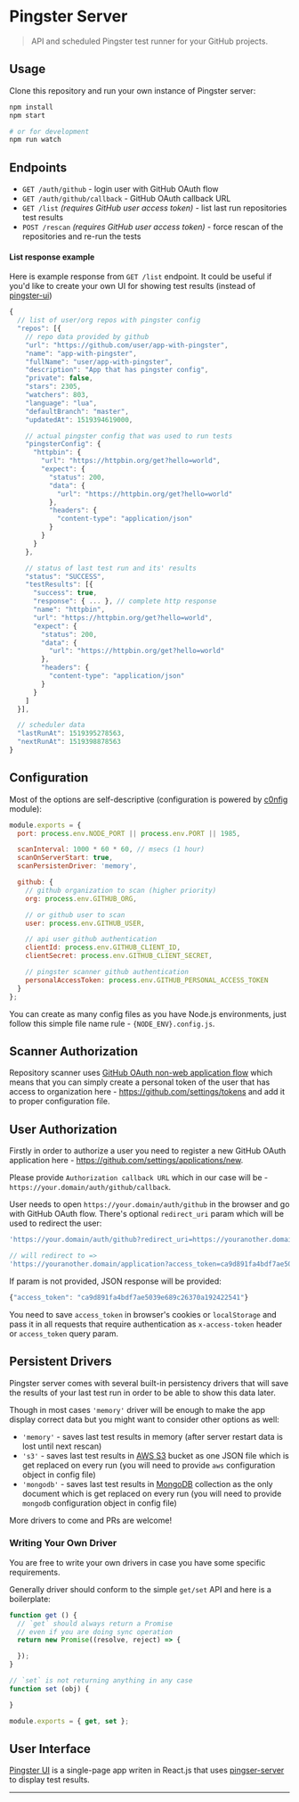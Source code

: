 # Pingster Server

> API and scheduled Pingster test runner for your GitHub projects.

## Usage

Clone this repository and run your own instance of Pingster server:

```bash
npm install
npm start

# or for development
npm run watch
```

## Endpoints

- `GET /auth/github` - login user with GitHub OAuth flow
- `GET /auth/github/callback` - GitHub OAuth callback URL
- `GET /list` _(requires GitHub user access token)_ - list last run repositories test results
- `POST /rescan` _(requires GitHub user access token)_ - force rescan of the repositories and re-run the tests 

#### List response example

Here is example response from `GET /list` endpoint. It could be useful if you'd like to create your own UI for showing test results (instead of [pingster-ui](user-interface))

```js
{
  // list of user/org repos with pingster config 
  "repos": [{
    // repo data provided by github
    "url": "https://github.com/user/app-with-pingster",
    "name": "app-with-pingster",
    "fullName": "user/app-with-pingster",
    "description": "App that has pingster config",
    "private": false,
    "stars": 2305,
    "watchers": 803,
    "language": "lua",
    "defaultBranch": "master",
    "updatedAt": 1519394619000,

    // actual pingster config that was used to run tests
    "pingsterConfig": {
      "httpbin": {
        "url": "https://httpbin.org/get?hello=world",
        "expect": {
          "status": 200,
          "data": {
            "url": "https://httpbin.org/get?hello=world"
          },
          "headers": {
            "content-type": "application/json"
          }
        }
      }
    },

    // status of last test run and its' results
    "status": "SUCCESS",
    "testResults": [{
      "success": true,
      "response": { ... }, // complete http response
      "name": "httpbin",
      "url": "https://httpbin.org/get?hello=world",
      "expect": {
        "status": 200,
        "data": {
          "url": "https://httpbin.org/get?hello=world"
        },
        "headers": {
          "content-type": "application/json"
        }
      }
    ]
  }],

  // scheduler data
  "lastRunAt": 1519395278563,
  "nextRunAt": 1519398878563
}
```

## Configuration

Most of the options are self-descriptive (configuration is powered by [c0nfig](https://github.com/voronianski/c0nfig) module):

```js
module.exports = {
  port: process.env.NODE_PORT || process.env.PORT || 1985,

  scanInterval: 1000 * 60 * 60, // msecs (1 hour)
  scanOnServerStart: true,
  scanPersistenDriver: 'memory',

  github: {
    // github organization to scan (higher priority)
    org: process.env.GITHUB_ORG,

    // or github user to scan
    user: process.env.GITHUB_USER,

    // api user github authentication
    clientId: process.env.GITHUB_CLIENT_ID,
    clientSecret: process.env.GITHUB_CLIENT_SECRET,

    // pingster scanner github authentication
    personalAccessToken: process.env.GITHUB_PERSONAL_ACCESS_TOKEN
  }
};
```

You can create as many config files as you have Node.js environments, just follow this simple file name rule - `{NODE_ENV}.config.js`.

## Scanner Authorization

Repository scanner uses [GitHub OAuth non-web application flow](https://developer.github.com/apps/building-oauth-apps/authorization-options-for-oauth-apps/#non-web-application-flow) which means that you can simply create a personal token of the user that has access to organization here - https://github.com/settings/tokens and add it to proper configuration file.

## User Authorization 

Firstly in order to authorize a user you need to register a new GitHub OAuth application here - https://github.com/settings/applications/new. 

Please provide `Authorization callback URL` which in our case will be - `https://your.domain/auth/github/callback`.

User needs to open `https://your.domain/auth/github` in the browser and go with GitHub OAuth flow. There's optional `redirect_uri` param which will be used to redirect the user:

```js
'https://your.domain/auth/github?redirect_uri=https://youranother.domain/application'

// will redirect to =>
'https://youranother.domain/application?access_token=ca9d891fa4bdf7ae5039e689c26370a192422541'
```

If param is not provided, JSON response will be provided:

```js
{"access_token": "ca9d891fa4bdf7ae5039e689c26370a192422541"}
```

You need to save `access_token` in browser's cookies or `localStorage` and pass it in all requests that require authentication as `x-access-token` header or `access_token` query param.

## Persistent Drivers

Pingster server comes with several built-in persistency drivers that will save the results of your last test run in order to be able to show this data later. 

Though in most cases `'memory'` driver will be enough to make the app display correct data but you might want to consider other options as well:

- `'memory'` - saves last test results in memory (after server restart data is lost until next rescan)
- `'s3'` - saves last test results in [AWS S3](https://aws.amazon.com/s3) bucket as one JSON file which is get replaced on every run (you will need to provide `aws` configuration object in config file)
- `'mongodb'` - saves last test results in [MongoDB](https://www.mongodb.com) collection as the only document which is get replaced on every run (you will need to provide `mongodb` configuration object in config file)

More drivers to come and PRs are welcome!

### Writing Your Own Driver

You are free to write your own drivers in case you have some specific requirements. 

Generally driver should conform to the simple `get/set` API and here is a boilerplate:

```js
function get () {
  // `get` should always return a Promise
  // even if you are doing sync operation
  return new Promise((resolve, reject) => {

  });
}

// `set` is not returning anything in any case
function set (obj) {

}

module.exports = { get, set };
```

## User Interface

[Pingster UI](https://github.com/zenmate/pingster-ui) is a single-page app writen in React.js that uses [pingser-server](#endpoints) to display test results.

---
